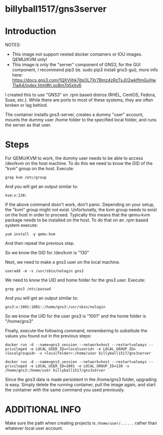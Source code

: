 # billyball1517/gns3server
# Introduction

NOTES:

- This image not support nested docker containers or IOU images. QEMU/KVM only!
- This image is only the "server" component of GNS3, for the GUI component, I recommend pip3 (ie. sudo pip3 install gns3-gui), more info here: https://docs.gns3.com/1QXVIihk7dsOL7Xr7Bmz4zRzTsJ02wklfImGuHwTlaA4/index.html#h.xo8m7q5xitv6

I created this to use "GNS3" on .rpm based distros (RHEL, CentOS, Fedora, Suse, etc.). While there are ports to most of these systems, they are often broken or lag behind.

The container installs gns3-server, creates a dummy "user" account, mounts the dummy user /home folder to the specified local folder, and runs the server as that user.

# Steps

For QEMU/KVM to work, the dummy user needs to be able to access /dev/kvm on the host machine. To do this we need to know the GID of the "kvm" group on the host. Execute:

`grep kvm /etc/group`

And you will get an output similar to:

`kvm:x:130:`

If the above command dosn't work, don't panic. Depending on your setup, the "kvm" group might not exist. Unfortunatly, the kvm group needs to exist on the host in order to proceed. Typically this means that the qemu-kvm package needs to be installed on the host. To do that on an .rpm based system execute:

`yum install -y qemu-kvm`

And then repeat the previous step.

So we know the GID for /dev/kvm is "130"

Next, we need to make a gns3 user on the local machine.

`useradd -m -s /usr/sbin/nologin gns3`

We need to know the UID and home folder for the gns3 user. Execute:

`grep gns3 /etc/passwd`

And you will get an output similar to:

`gns3:x:1001:1001::/home/gns3:/usr/sbin/nologin`

So we know the UID for the user gns3 is "1001" and the home folder is "/home/gns3"

Finally, execute the following command, remembering to substitute the values you found out in the previous steps:

`docker run -d --name=gns3_session --network=host --restart=always --privileged -e LOCAL_USER_ID=<localuserid> -e LOCAL_GROUP_ID=<localgroupid> -v <localfolder>:/home/user billyball1517/gns3server`

`docker run -d --name=gns3_session --network=host --restart=always --privileged -e LOCAL_USER_ID=1001 -e LOCAL_GROUP_ID=130 -v /home/gns3:/home/user billyball1517/gns3server`

Since the gns3 data is made persistent in the /home/gns3 folder, upgrading is easy. Simply delete the running container, pull the image again, and start the container with the same command you used previously.

# ADDITIONAL INFO

Make sure the path when creating projects is `/home/user/......`  rather than whatever local user account.
